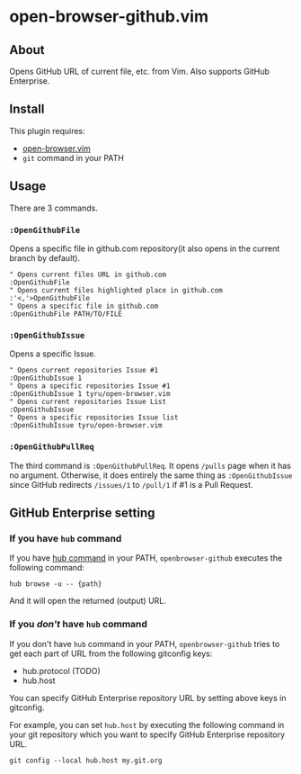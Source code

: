 # open-browser-github.vim

## About

Opens GitHub URL of current file, etc. from Vim.
Also supports GitHub Enterprise.

## Install

This plugin requires:

* [open-browser.vim](https://github.com/tyru/open-browser.vim)
* `git` command in your PATH

## Usage

There are 3 commands.

### `:OpenGithubFile`

Opens a specific file in github.com repository(it also opens in the current branch by default).

```vimL
" Opens current files URL in github.com
:OpenGithubFile
" Opens current files highlighted place in github.com 
:'<,'>OpenGithubFile
" Opens a specific file in github.com
:OpenGithubFile PATH/TO/FILE
```

### `:OpenGithubIssue`

Opens a specific Issue.

```vimL
" Opens current repositories Issue #1
:OpenGithubIssue 1
" Opens a specific repositories Issue #1
:OpenGithubIssue 1 tyru/open-browser.vim
" Opens current repositories Issue List
:OpenGithubIssue
" Opens a specific repositories Issue list
:OpenGithubIssue tyru/open-browser.vim
```

### `:OpenGithubPullReq`

The third command is `:OpenGithubPullReq`.  It opens `/pulls` page when it has no argument.  Otherwise, it does entirely the same thing as `:OpenGithubIssue` since GitHub redirects `/issues/1` to `/pull/1` if #1 is a Pull Request.

## GitHub Enterprise setting

### If you have `hub` command

If you have [hub command](https://github.com/github/hub) in your PATH,
`openbrowser-github` executes the following command:

```
hub browse -u -- {path}
```

And it will open the returned (output) URL.

### If you _don't_ have `hub` command

If you don't have `hub` command in your PATH, `openbrowser-github` tries to
get each part of URL from the following gitconfig keys:

* hub.protocol (TODO)
* hub.host

You can specify GitHub Enterprise repository URL by setting above keys in
gitconfig.

For example, you can set `hub.host` by executing the following command in your
git repository which you want to specify GitHub Enterprise repository URL.

```
git config --local hub.host my.git.org
```
